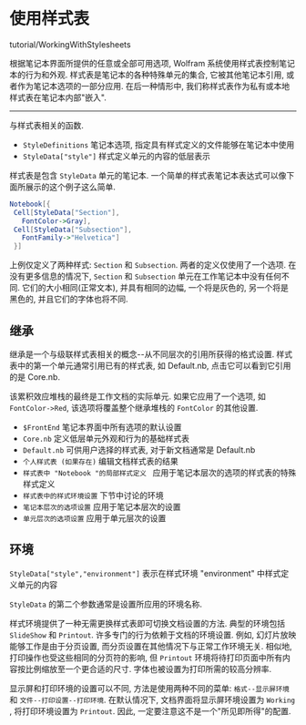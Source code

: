 # 使用样式表

tutorial/WorkingWithStylesheets

根据笔记本界面所提供的任意或全部可用选项, Wolfram 系统使用样式表控制笔记本的行为和外观.
样式表是笔记本的各种特殊单元的集合, 它被其他笔记本引用, 或者作为笔记本选项的一部分应用. 在后一种情形中, 我们称样式表作为私有或本地样式表在笔记本内部"嵌入".

***
与样式表相关的函数.

+ `StyleDefinitions` 笔记本选项, 指定具有样式定义的文件能够在笔记本中使用
+ `StyleData["style"]` 样式定义单元的内容的低层表示

样式表是包含 `StyleData` 单元的笔记本. 一个简单的样式表笔记本表达式可以像下面所展示的这个例子这么简单.

```mathematica
Notebook[{
 Cell[StyleData["Section"],
   FontColor->Gray],
 Cell[StyleData["Subsection"],
   FontFamily->"Helvetica"]
 }]
```

上例仅定义了两种样式:  `Section` 和 `Subsection`. 两者的定义仅使用了一个选项.
在没有更多信息的情况下, `Section` 和 `Subsection` 单元在工作笔记本中没有任何不同. 它们的大小相同(正常文本), 并具有相同的边幅, 一个将是灰色的, 另一个将是黑色的, 并且它们的字体也将不同.

## 继承

继承是一个与级联样式表相关的概念--从不同层次的引用所获得的格式设置.
样式表中的第一个单元通常引用已有的样式表, 如 Default.nb, 点击它可以看到它引用的是 Core.nb.

该累积效应堆栈的最终是工作文档的实际单元. 如果它应用了一个选项, 如 `FontColor->Red`, 该选项将覆盖整个继承堆栈的 `FontColor` 的其他设置.

+ `$FrontEnd`  笔记本界面中所有选项的默认设置
+ `Core.nb`  定义低层单元外观和行为的基础样式表
+ `Default.nb` 可供用户选择的样式表, 对于新文档通常是 Default.nb
+ `个人样式表 (如果存在)`  编辑文档样式表的结果
+ `样式表中 "Notebook "的局部样式定义 `  应用于笔记本层次的选项的样式表的特殊样式定义
+ `样式表中的样式环境设置`  下节中讨论的环境
+ `笔记本层次的选项设置`  应用于笔记本层次的设置
+ `单元层次的选项设置`  应用于单元层次的设置

## 环境

`StyleData["style","environment"]` 表示在样式环境 "environment" 中样式定义单元的内容

`StyleData` 的第二个参数通常是设置所应用的环境名称.

样式环境提供了一种无需更换样式表即可切换文档设置的方法.
典型的环境包括 `SlideShow` 和 `Printout`. 许多专门的行为依赖于文档的环境设置.
例如, 幻灯片放映能够工作是由于分页设置, 而分页设置在其他情况下与正常工作环境无关.
相似地, 打印操作也受这些相同的分页符的影响, 但 `Printout` 环境将待打印页面中所有内容按比例缩放至一个更合适的尺寸. 字体也被设置为打印所需的较高分辨率.

显示屏和打印环境的设置可以不同, 方法是使用两种不同的菜单: `格式--显示屏环境` 和 `文件--打印设置--打印环境`.
在默认情况下, 文档界面将显示屏环境设置为 `Working` , 将打印环境设置为 `Printout`.
因此, 一定要注意这不是一个"所见即所得"的配置.
